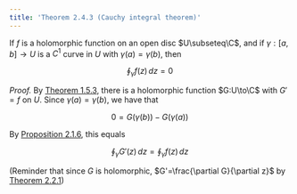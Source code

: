 ```yaml
---
title: 'Theorem 2.4.3 (Cauchy integral theorem)'
---
```


If $f$ is a holomorphic function on an open disc $U\subseteq\C$, and
if $\gamma:[a,b]\to U$ is a $C^1$ curve in $U$ with
$\gamma(a)=\gamma(b)$, then

$$
\oint_\gamma f(z)\,dz=0
$$

_Proof._ By [Theorem 1.5.3][1.5.3], there is a holomorphic function
$G:U\to\C$ with $G'=f$ on $U$. Since $\gamma(a)=\gamma(b)$, we have
that

$$
0=G(\gamma(b))-G(\gamma(a))
$$

By [Proposition 2.1.6][2.1.6], this equals

$$
\oint_\gamma G'(z)\,dz=\oint_\gamma f(z)\,dz
$$

(Reminder that since $G$ is holomorphic, $G'=\frac{\partial
G}{\partial z}$ by [Theorem 2.2.1][2.2.1])

[1.5.3]: #complex-analysis/theorem-1.5.3
[2.1.6]: #complex-analysis/proposition-2.1.6-holomorphic-line-integral
[2.2.1]: #complex-analysis/theorem-2.2.1-existence-of-derivative-on-holomorphic-f
